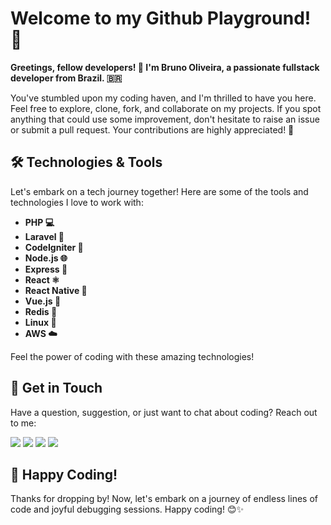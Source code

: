 # Welcome to my Github Playground! 🚀

**Greetings, fellow developers! 👋 I'm Bruno Oliveira, a passionate fullstack developer from Brazil. 🇧🇷**

You've stumbled upon my coding haven, and I'm thrilled to have you here. Feel free to explore, clone, fork, and collaborate on my projects. If you spot anything that could use some improvement, don't hesitate to raise an issue or submit a pull request. Your contributions are highly appreciated! 🌟

## 🛠️ Technologies & Tools

Let's embark on a tech journey together! Here are some of the tools and technologies I love to work with:

- **PHP 💻**
- **Laravel 🚀**
- **CodeIgniter 🔄**
- **Node.js 🌐**
- **Express 🚂**
- **React ⚛️**
- **React Native 📱**
- **Vue.js 🌿**
- **Redis 🔄**
- **Linux 🐧**
- **AWS ☁️**

Feel the power of coding with these amazing technologies!

## 🤝 Get in Touch

Have a question, suggestion, or just want to chat about coding? Reach out to me:

<a href="https://www.linkedin.com/in/boliveiradev" target="_blank" style="text-decoration:none!important">
  <img src="https://img.shields.io/badge/linkedin-%231E77B5.svg?&style=for-the-badge&logo=linkedin&logoColor=white" />
</a>
<a href="https://wa.me/5513996657883" target="_blank" style="text-decoration:none!important">
  <img src="https://img.shields.io/badge/whatsapp-01A884.svg?&style=for-the-badge&logo=whatsapp&logoColor=white" />
</a>
<a href="mailto:bholiveira.web@gmail.com" target="_blank" style="text-decoration:none!important">
  <img src="https://img.shields.io/badge/gmail-D14836?&style=for-the-badge&logo=gmail&logoColor=white" />
</a>
<a href="https://github.com/bholiveiradev/bholiveiradev/issues/new" style="text-decoration:none!important">
  <img src="https://img.shields.io/badge/issue-FFFFFF.svg?&style=for-the-badge&logo=github&logoColor=black" />
</a>

## 🚀 Happy Coding!

Thanks for dropping by! Now, let's embark on a journey of endless lines of code and joyful debugging sessions. Happy coding! 😊✨
